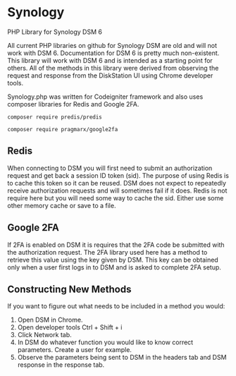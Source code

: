 # Synology
PHP Library for Synology DSM 6

All current PHP libraries on github for Synology DSM are old and will not work with DSM 6. Documentation for DSM 6 is pretty much non-existent.  This library will work with DSM 6 and is intended as a starting point for others.  All of the methods in this library were derived from observing the request and response from the DiskStation UI using Chrome developer tools.  

Synology.php was written for Codeigniter framework and also uses composer libraries for Redis and Google 2FA.

`composer require predis/predis`

`composer require pragmarx/google2fa`

## Redis
When connecting to DSM you will first need to submit an authorization request and get back a session ID token (sid).  The purpose of using Redis is to cache this token so it can be reused.  DSM does not expect to repeatedly receive authorization requests and will sometimes fail if it does.  Redis is not require here but you will need some way to cache the sid.  Either use some other memory cache or save to a file.

## Google 2FA
If 2FA is enabled on DSM it is requires that the 2FA code be submitted with the authorization request.  The 2FA library used here has a method to retrieve this value using the key given by DSM.  This key can be obtained only when a user first logs in to DSM and is asked to complete 2FA setup.

## Constructing New Methods
If you want to figure out what needs to be included in a method you would:
1. Open DSM in Chrome.  
2. Open developer tools Ctrl + Shift + i
3. Click Network tab.
4. In DSM do whatever function you would like to know correct parameters. Create a user for example.
5. Observe the parameters being sent to DSM in the headers tab and DSM response in the response tab.


